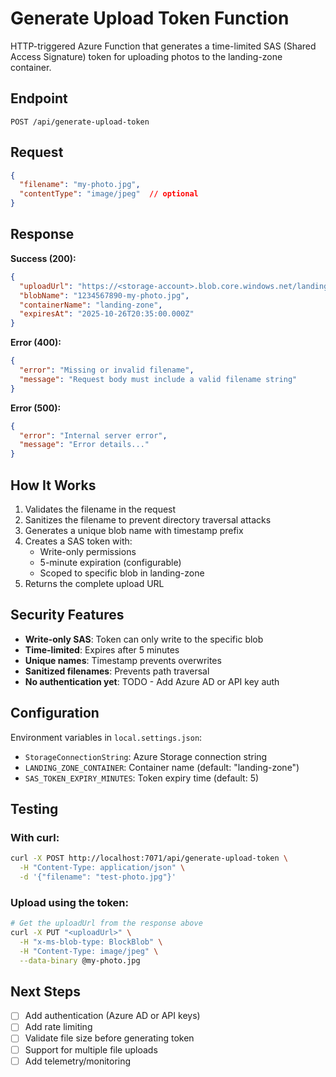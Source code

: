 # Generate Upload Token Function

HTTP-triggered Azure Function that generates a time-limited SAS (Shared Access Signature) token for uploading photos to the landing-zone container.

## Endpoint

`POST /api/generate-upload-token`

## Request

```json
{
  "filename": "my-photo.jpg",
  "contentType": "image/jpeg"  // optional
}
```

## Response

**Success (200):**
```json
{
  "uploadUrl": "https://<storage-account>.blob.core.windows.net/landing-zone/1234567890-my-photo.jpg?sv=2023-01-03&...",
  "blobName": "1234567890-my-photo.jpg",
  "containerName": "landing-zone",
  "expiresAt": "2025-10-26T20:35:00.000Z"
}
```

**Error (400):**
```json
{
  "error": "Missing or invalid filename",
  "message": "Request body must include a valid filename string"
}
```

**Error (500):**
```json
{
  "error": "Internal server error",
  "message": "Error details..."
}
```

## How It Works

1. Validates the filename in the request
2. Sanitizes the filename to prevent directory traversal attacks
3. Generates a unique blob name with timestamp prefix
4. Creates a SAS token with:
   - Write-only permissions
   - 5-minute expiration (configurable)
   - Scoped to specific blob in landing-zone
5. Returns the complete upload URL

## Security Features

- **Write-only SAS**: Token can only write to the specific blob
- **Time-limited**: Expires after 5 minutes
- **Unique names**: Timestamp prevents overwrites
- **Sanitized filenames**: Prevents path traversal
- **No authentication yet**: TODO - Add Azure AD or API key auth

## Configuration

Environment variables in `local.settings.json`:

- `StorageConnectionString`: Azure Storage connection string
- `LANDING_ZONE_CONTAINER`: Container name (default: "landing-zone")
- `SAS_TOKEN_EXPIRY_MINUTES`: Token expiry time (default: 5)

## Testing

### With curl:

```bash
curl -X POST http://localhost:7071/api/generate-upload-token \
  -H "Content-Type: application/json" \
  -d '{"filename": "test-photo.jpg"}'
```

### Upload using the token:

```bash
# Get the uploadUrl from the response above
curl -X PUT "<uploadUrl>" \
  -H "x-ms-blob-type: BlockBlob" \
  -H "Content-Type: image/jpeg" \
  --data-binary @my-photo.jpg
```

## Next Steps

- [ ] Add authentication (Azure AD or API keys)
- [ ] Add rate limiting
- [ ] Validate file size before generating token
- [ ] Support for multiple file uploads
- [ ] Add telemetry/monitoring
